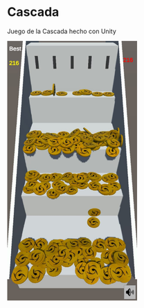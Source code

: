 # Cascada
Juego de la Cascada hecho con Unity

<img src="/Assets/IMG-20200806-WA0021.jpg" width="300" height="600"/>
